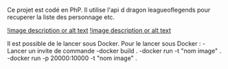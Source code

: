 Ce projet est codé en PhP. Il utilise l'api d dragon leagueoflegends pour recuperer la liste des personnage etc. 

[!image description or alt text](https://raw.githubusercontent.com/kidax/Projet-site-League-of-legends/master/Content/image/liste_personnages.png?token=ALIXSQNKYN7DIPKKL5NWKV3BRJQ4U)
[!image description or alt text](https://raw.githubusercontent.com/kidax/Projet-site-League-of-legends/master/Content/image/presentation_personnage.png?token=ALIXSQPVNFLMJC2LZQ4KMJTBRJRIC)

Il est possible de le lancer sous Docker.
Pour le lancer sous Docker :
    -Lancer un invite de commande
    -docker build .
    -docker run -t "nom image" .
    -docker run -p 20000:10000 -t "nom image" .

